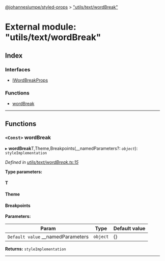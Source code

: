 [@johanneslumpe/styled-props](../README.md) > ["utils/text/wordBreak"](../modules/_utils_text_wordbreak_.md)

# External module: "utils/text/wordBreak"

## Index

### Interfaces

* [IWordBreakProps](../interfaces/_utils_text_wordbreak_.iwordbreakprops.md)

### Functions

* [wordBreak](_utils_text_wordbreak_.md#wordbreak)

---

## Functions

<a id="wordbreak"></a>

### `<Const>` wordBreak

▸ **wordBreak**T,Theme,Breakpoints(__namedParameters?: *`object`*): `styleImplementation`

*Defined in [utils/text/wordBreak.ts:15](https://github.com/johanneslumpe/styled-props/blob/3abf398/src/utils/text/wordBreak.ts#L15)*

**Type parameters:**

#### T 
#### Theme 
#### Breakpoints 
**Parameters:**

| Param | Type | Default value |
| ------ | ------ | ------ |
| `Default value` __namedParameters | `object` |  {} |

**Returns:** `styleImplementation`

___

